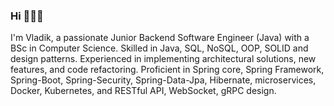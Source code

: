 ### Hi 👋👋👋
I'm Vladik, a passionate Junior Backend Software Engineer (Java) with a BSc in Computer Science. Skilled in Java, SQL, NoSQL, OOP, SOLID and design patterns. 
Experienced in implementing architectural solutions, new features, and code refactoring. 
Proficient in Spring core, Spring Framework, Spring-Boot, Spring-Security, Spring-Data-Jpa, Hibernate, microservices, Docker, Kubernetes, and RESTful API, WebSocket, gRPC design.


<!--
**Vladik-gif/Vladik-gif** is a ✨ _special_ ✨ repository because its `README.md` (this file) appears on your GitHub profile.

Here are some ideas to get you started:

🔭v  c dvqweqweqeq I’m currently working on ...
- 🌱 I’m currently learning ...
- 👯 I’m looking to collaborate on ...
- 🤔 I’m looking for help with ...
- 💬 Ask me about ...
- 📫 How to reach me: ...
- 😄 Pronouns: ...
- ⚡ Fun fact: ...
-->
